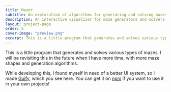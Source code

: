 ```yaml
---
title: Mazer
subtitle: An exploration of algorithms for generating and solving mazes
description: An interactive visualizer for maze generators and solvers.
layout: project-page
order: 5
cover-image: "preview.png"
excerpt: This is a little program that generates and solves various types of mazes.
---
```


<!--
                                       <\              _
                                        \\          _/{
                                 _       \\       _-   -_
                               /{        / `\   _-     - -_
                             _~  =      ( @  \ -        -  -_
                           _- -   ~-_   \( =\ \           -  -_
                         _~  -       ~_ | 1 :\ \      _-~-_ -  -_
                       _-   -          ~  |V: \ \  _-~     ~-_-  -_
                    _-~   -            /  | :  \ \            ~-_- -_
                 _-~    -   _.._      {   | : _-``               ~- _-_
              _-~   -__..--~    ~-_  {   : \:}
            =~__.--~~              ~-_\  :  /
                                       \ : /__
                                       /`Y'--\\
                                     <+       \\
                                      \\      WWW
-->

<!-- Get latest version of Guify off of NPM -->
<script src="https://unpkg.com/guify/lib/guify.min.js"></script>

<div id="mazer-container" class="project-container"></div>

<div markdown="1" class="prose lg:prose-xl">
This is a little program that generates and solves various types of mazes. I will be revisiting this in the future when I have more time, with more maze shapes and generation algorithms.

While developing this, I found myself in need of a better UI system, so I made <a href="https://github.com/colejd/guify">Guify</a>, which you see here. You can get it on <a href="https://www.npmjs.com/package/guify">npm</a> if you want to use it in your own projects!
</div>

<script src="mazer.min.js"></script>
